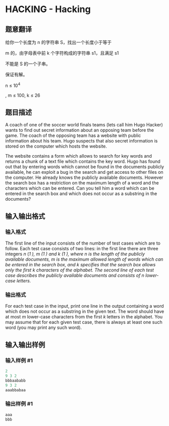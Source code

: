 # HACKING - Hacking

## 题意翻译

给你一个长度为 n 的字符串 S，找出一个长度小于等于

m 的，由字母表中前 k 个字符构成的字符串 s1，且满足 s1

不能是 S 的一个子串。

保证有解。

n ≤ $10^4$

, m ≤ 100, k ≤ 26

## 题目描述

A coach of one of the soccer world finals teams (lets call him Hugo Hacker) wants to find out secret information about an opposing team before the game. The coach of the opposing team has a website with public information about his team. Hugo suspects that also secret information is stored on the computer which hosts the website.

The website contains a form which allows to search for key words and returns a chunk of a text file which contains the key word. Hugo has found out that by entering words which cannot be found in the documents publicly available, he can exploit a bug in the search and get access to other files on the computer. He already knows the publicly available documents. However the search box has a restriction on the maximum length of a word and the characters which can be entered. Can you tell him a word which can be entered in the search box and which does not occur as a substring in the documents?

## 输入输出格式

### 输入格式

The first line of the input consists of the number of test cases which are to follow. Each test case consists of two lines: in the first line there are three integers _n_ (_1 ), _m_ (_1 ) and _k_ (_1 ), where _n_ is the length of the publicly available documents, _m_ is the maximum allowed length of words which can be entered in the search box, and _k_ specifies that the search box allows only the first _k_ characters of the alphabet. The second line of each test case describes the publicly available documents and consists of _n_ lower-case letters.___

### 输出格式

For each test case in the input, print one line in the output containing a word which does not occur as a substring in the given text. The word should have at most _m_ lower-case characters from the first _k_ letters in the alphabet. You may assume that for each given test case, there is always at least one such word (you may print any such word).

## 输入输出样例

### 输入样例 #1

```cpp
2
9 3 2
bbbaababb
9 3 2
aaabbabaa
```


### 输出样例 #1

```cpp
aaa
bbb
```


